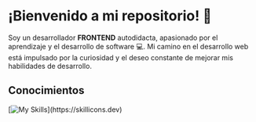 # ¡Bienvenido a mi repositorio! 👋

Soy un desarrollador **FRONTEND** autodidacta, apasionado por el aprendizaje y el desarrollo de software 💻. Mi camino en el desarrollo web está impulsado por la curiosidad y el deseo constante de mejorar mis habilidades de desarrollo.


## Conocimientos

[![My Skills](https://skillicons.dev/icons?i=js,html,css,react,vite,tailwind,git,github,typescript,nodejs,)](https://skillicons.dev)

